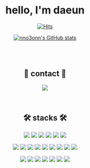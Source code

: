 <div align="center">

  # hello, I'm daeun

  [![Hits](https://hits.seeyoufarm.com/api/count/incr/badge.svg?url=https%3A%2F%2Fgithub.com%2Fnno3onn&count_bg=%237DD7E6&title_bg=%23555555&icon=&icon_color=%23E7E7E7&title=hits&edge_flat=false)](https://github.com/nno3onn)

  [![nno3onn's GitHub stats](https://github-readme-stats.vercel.app/api?username=nno3onn)](https://github.com/nno3onn)


  <br>
  <br>

  ## 🐰 contact 🐰

  <a href="" target="_blank"><img src="https://img.shields.io/badge/nnmo3omnn@gmail.com-EA4335?style=flat-square&logo=Gmail&logoColor=white"/></a> 

  <br>

  ## 🛠️ stacks 🛠️

  <a href="" target="_blank"><img src="https://img.shields.io/badge/HTML5-E34F26?style=flat-square&logo=HTML5&logoColor=white"/></a>
  <a href="" target="_blank"><img src="https://img.shields.io/badge/CSS3-1572B6?style=flat-square&logo=CSS3&logoColor=white"/></a>
  <a href="" target="_blank"><img src="https://img.shields.io/badge/JavaScript-F7DF1E?style=flat-square&logo=JavaScript&logoColor=black"/></a>
  <a href="" target="_blank"><img src="https://img.shields.io/badge/JQuery-0769AD?style=flat-square&logo=JQuery&logoColor=black"/></a>
  <a href="" target="_blank"><img src="https://img.shields.io/badge/Styled Components-DB7093?style=flat-square&logo=styled-components&logoColor=white"/></a>
  <a href="" target="_blank"><img src="https://img.shields.io/badge/SCSS-CC6699?style=flat-square&logo=Sass&logoColor=white"/></a>


  <a href="" target="_blank"><img src="https://img.shields.io/badge/Next.js-000000?style=flat-square&logo=Next.js&logoColor=white"/></a>
  <a href="" target="_blank"><img src="https://img.shields.io/badge/React.js-61DAFB?style=flat-square&logo=React&logoColor=white"/></a> 
  <a href="" target="_blank"><img src="https://img.shields.io/badge/Redux-764ABC?style=flat-square&logo=Redux&logoColor=white"/></a>
  <a href="" target="_blank"><img src="https://img.shields.io/badge/Zustand-FFCA28?style=flat-square&logo=Zustand&logoColor=white"/></a>
  <a href="" target="_blank"><img src="https://img.shields.io/badge/Recoil-232F3E?style=flat-square&logo=Recoil&logoColor=white"/></a>
  <a href="https://velog.io/@colorful-stars" target="_blank"><img src="https://img.shields.io/badge/React Query-FF4154?style=flat-square&logo=reactquery&logoColor=white"/></a>
  <a href="" target="_blank">
  <a href="" target="_blank"><img src="https://img.shields.io/badge/Storybook-FF4785?style=flat-square&logo=Storybook&logoColor=white"/></a>
  <a href="" target="_blank"><img src="https://img.shields.io/badge/Prettier-F7B93E?style=flat-square&logo=Prettier&logoColor=white"/></a>
  <a href="" target="_blank"><img src="https://img.shields.io/badge/ESLint-4B32C3?style=flat-square&logo=ESLint&logoColor=white"/></a>

  <a href="" target="_blank"><img src="https://img.shields.io/badge/MongoDB-47A248?style=flat-square&logo=MongoDB&logoColor=white"/></a>
  <a href="" target="_blank"><img src="https://img.shields.io/badge/MySQL-4479A1?style=flat-square&logo=MySQL&logoColor=black"/></a>
  <a href="" target="_blank"><img src="https://img.shields.io/badge/Firebase-FFCA28?style=flat-square&logo=Firebase&logoColor=white"/></a>
  <a href="" target="_blank"><img src="https://img.shields.io/badge/AWS-232F3E?style=flat-square&logo=amazonaws&logoColor=white"/></a>
  <a href="" target="_blank"><img src="https://img.shields.io/badge/Figma-F24E1E?style=flat-square&logo=Figma&logoColor=white"/></a>
  <a href="" target="_blank"><img src="https://img.shields.io/badge/Git-F05032?style=flat-square&logo=Git&logoColor=white"/></a>
  <a href="" target="_blank"><img src="https://img.shields.io/badge/Github-181717?style=flat-square&logo=Github&logoColor=white"/></a>
  
</div>
